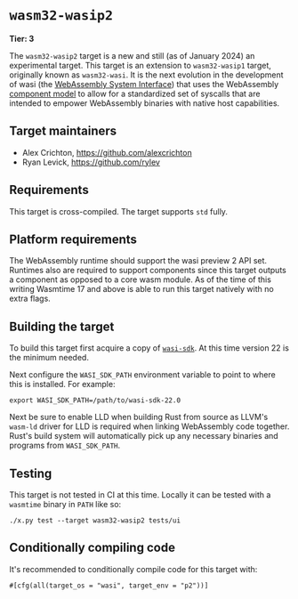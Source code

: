 # `wasm32-wasip2`

**Tier: 3**

The `wasm32-wasip2` target is a new and still (as of January 2024) an
experimental target. This target is an extension to `wasm32-wasip1` target,
originally known as `wasm32-wasi`. It is the next evolution in the development of
wasi (the [WebAssembly System Interface](https://wasi.dev)) that uses the WebAssembly
[component model] to allow for a standardized set of syscalls that are intended to empower
WebAssembly binaries with native host capabilities.

[component model]: https://github.com/WebAssembly/component-model

## Target maintainers

- Alex Crichton, https://github.com/alexcrichton
- Ryan Levick, https://github.com/rylev

## Requirements

This target is cross-compiled. The target supports `std` fully.

## Platform requirements

The WebAssembly runtime should support the wasi preview 2 API set. Runtimes also
are required to support components since this target outputs a component as
opposed to a core wasm module. As of the time of this writing Wasmtime 17 and
above is able to run this target natively with no extra flags.

## Building the target

To build this target first acquire a copy of
[`wasi-sdk`](https://github.com/WebAssembly/wasi-sdk/). At this time version 22
is the minimum needed.

Next configure the `WASI_SDK_PATH` environment variable to point to where this
is installed. For example:

```text
export WASI_SDK_PATH=/path/to/wasi-sdk-22.0
```

Next be sure to enable LLD when building Rust from source as LLVM's `wasm-ld`
driver for LLD is required when linking WebAssembly code together. Rust's build
system will automatically pick up any necessary binaries and programs from
`WASI_SDK_PATH`.

## Testing

This target is not tested in CI at this time. Locally it can be tested with a
`wasmtime` binary in `PATH` like so:

```text
./x.py test --target wasm32-wasip2 tests/ui
```

## Conditionally compiling code

It's recommended to conditionally compile code for this target with:

```
#[cfg(all(target_os = "wasi", target_env = "p2"))]
```
